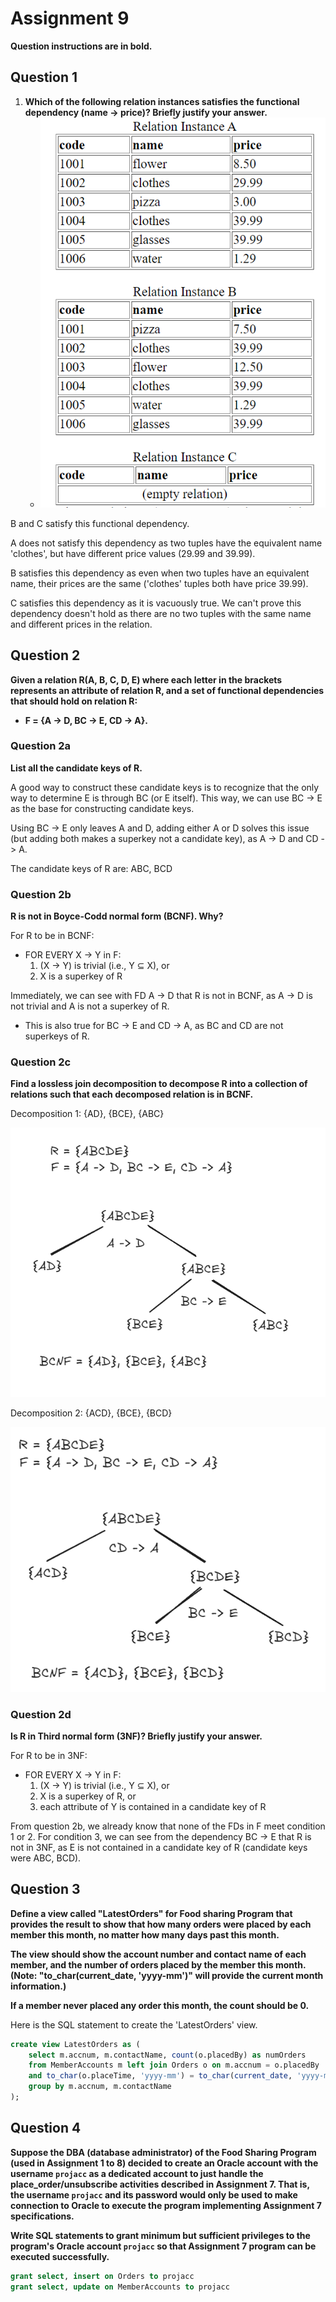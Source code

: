 # Assignment 9
**Question instructions are in bold.**
## Question 1
1. **Which of the following relation instances satisfies the functional dependency (name → price)? Briefly justify your answer.**  
	- ![a9q1](./a9q1.png)

B and C satisfy this functional dependency.

A does not satisfy this dependency as two tuples have the equivalent name 'clothes', but have different price values (29.99 and 39.99).

B satisfies this dependency as even when two tuples have an equivalent name, their prices are the same ('clothes' tuples both have price 39.99).

C satisfies this dependency as it is vacuously true. We can't prove this dependency doesn't hold as there are no two tuples with the same name and different prices in the relation.

## Question 2
**Given a relation R(A, B, C, D, E) where each letter in the brackets represents an attribute of relation R, and a set of functional dependencies that should hold on relation R:**
- **F = {A → D, BC → E, CD → A}.**
    
### Question 2a
**List all the candidate keys of R.**

A good way to construct these candidate keys is to recognize that the only way to determine E is through BC (or E itself). This way, we can use BC -> E as the base for constructing candidate keys.

Using BC -> E only leaves A and D, adding either A or D solves this issue (but adding both makes a superkey not a candidate key), as A -> D and CD -> A.

The candidate keys of R are: ABC, BCD

### Question 2b
**R is not in Boyce-Codd normal form (BCNF). Why?**

For R to be in BCNF:
- FOR EVERY X -> Y in F:
	1. (X → Y) is trivial (i.e., Y ⊆ X), or 
	2. X is a superkey of R

Immediately, we can see with FD A -> D that R is not in BCNF, as A -> D is not trivial and A is not a superkey of R.
- This is also true for BC -> E and CD -> A, as BC and CD are not superkeys of R.

### Question 2c
**Find a lossless join decomposition to decompose R into a collection of relations such that each decomposed relation is in BCNF.**
 
Decomposition 1: {AD}, {BCE}, {ABC}

![decomp1](./decomp1.png)

Decomposition 2: {ACD}, {BCE}, {BCD}

![decomp2](./decomp2.png)

### Question 2d
**Is R in Third normal form (3NF)? Briefly justify your answer.**

For R to be in 3NF:
- FOR EVERY X -> Y in F:
	1. (X → Y) is trivial (i.e., Y ⊆ X), or 
	2. X is a superkey of R, or
	3. each attribute of Y is contained in a candidate key of R

From question 2b, we already know that none of the FDs in F meet condition 1 or 2.
For condition 3, we can see from the dependency BC -> E that R is not in 3NF, as E is not contained in a candidate key of R (candidate keys were ABC, BCD).

## Question 3
**Define a view called "LatestOrders" for Food sharing Program that provides the result to show that how many orders were placed by each member this month, no matter how many days past this month.**  

**The view should show the account number and contact name of each member, and the number of orders placed by the member this month. (Note: "to_char(current_date, 'yyyy-mm')" will provide the current month information.)**  

**If a member never placed any order this month, the count should be 0.**

Here is the SQL statement to create the 'LatestOrders' view.
```sql
create view LatestOrders as (
	select m.accnum, m.contactName, count(o.placedBy) as numOrders
	from MemberAccounts m left join Orders o on m.accnum = o.placedBy 
	and to_char(o.placeTime, 'yyyy-mm') = to_char(current_date, 'yyyy-mm') 
	group by m.accnum, m.contactName
);
```

## Question 4
**Suppose the DBA (database administrator) of the Food Sharing Program (used in Assignment 1 to 8) decided to create an Oracle account with the username `projacc` as a dedicated account to just handle the place_order/unsubscribe activities described in Assignment 7. That is, the username `projacc` and its password would only be used to make connection to Oracle to execute the program implementing Assignment 7 specifications.**  

**Write SQL statements to grant minimum but sufficient privileges to the program's Oracle account `projacc` so that Assignment 7 program can be executed successfully.**
```sql
grant select, insert on Orders to projacc
grant select, update on MemberAccounts to projacc
```